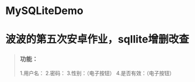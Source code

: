 # MySQLiteDemo
波波的第五次安卓作业，sqllite增删改查
=====================================
>### 功能：
>1.用户名：
>2.密码：
>3.性别：（电子按钮）
>4.是否有效：（电子按钮）
